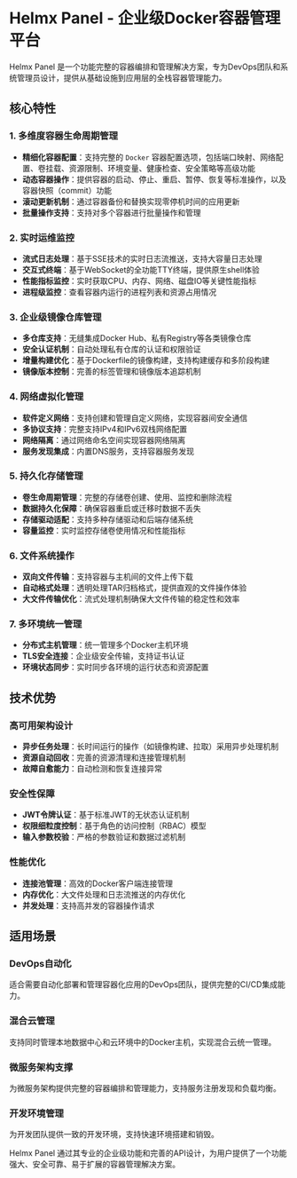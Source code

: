 # Helmx Panel - 企业级Docker容器管理平台

Helmx Panel 是一个功能完整的容器编排和管理解决方案，专为DevOps团队和系统管理员设计，提供从基础设施到应用层的全栈容器管理能力。

## 核心特性

### 1. 多维度容器生命周期管理
- **精细化容器配置**：支持完整的 `Docker` 容器配置选项，包括端口映射、网络配置、卷挂载、资源限制、环境变量、健康检查、安全策略等高级功能
- **动态容器操作**：提供容器的启动、停止、重启、暂停、恢复等标准操作，以及容器快照（commit）功能
- **滚动更新机制**：通过容器备份和替换实现零停机时间的应用更新
- **批量操作支持**：支持对多个容器进行批量操作和管理

### 2. 实时运维监控
- **流式日志处理**：基于SSE技术的实时日志流推送，支持大容量日志处理
- **交互式终端**：基于WebSocket的全功能TTY终端，提供原生shell体验
- **性能指标监控**：实时获取CPU、内存、网络、磁盘IO等关键性能指标
- **进程级监控**：查看容器内运行的进程列表和资源占用情况

### 3. 企业级镜像仓库管理
- **多仓库支持**：无缝集成Docker Hub、私有Registry等各类镜像仓库
- **安全认证机制**：自动处理私有仓库的认证和权限验证
- **增量构建优化**：基于Dockerfile的镜像构建，支持构建缓存和多阶段构建
- **镜像版本控制**：完善的标签管理和镜像版本追踪机制

### 4. 网络虚拟化管理
- **软件定义网络**：支持创建和管理自定义网络，实现容器间安全通信
- **多协议支持**：完整支持IPv4和IPv6双栈网络配置
- **网络隔离**：通过网络命名空间实现容器网络隔离
- **服务发现集成**：内置DNS服务，支持容器服务发现

### 5. 持久化存储管理
- **卷生命周期管理**：完整的存储卷创建、使用、监控和删除流程
- **数据持久化保障**：确保容器重启或迁移时数据不丢失
- **存储驱动适配**：支持多种存储驱动和后端存储系统
- **容量监控**：实时监控存储卷使用情况和性能指标

### 6. 文件系统操作
- **双向文件传输**：支持容器与主机间的文件上传下载
- **自动格式处理**：透明处理TAR归档格式，提供直观的文件操作体验
- **大文件传输优化**：流式处理机制确保大文件传输的稳定性和效率

### 7. 多环境统一管理
- **分布式主机管理**：统一管理多个Docker主机环境
- **TLS安全连接**：企业级安全传输，支持证书认证
- **环境状态同步**：实时同步各环境的运行状态和资源配置

## 技术优势

### 高可用架构设计
- **异步任务处理**：长时间运行的操作（如镜像构建、拉取）采用异步处理机制
- **资源自动回收**：完善的资源清理和连接管理机制
- **故障自愈能力**：自动检测和恢复连接异常

### 安全性保障
- **JWT令牌认证**：基于标准JWT的无状态认证机制
- **权限细粒度控制**：基于角色的访问控制（RBAC）模型
- **输入参数校验**：严格的参数验证和数据过滤机制

### 性能优化
- **连接池管理**：高效的Docker客户端连接管理
- **内存优化**：大文件处理和日志流推送的内存优化
- **并发处理**：支持高并发的容器操作请求

## 适用场景

### DevOps自动化
适合需要自动化部署和管理容器化应用的DevOps团队，提供完整的CI/CD集成能力。

### 混合云管理
支持同时管理本地数据中心和云环境中的Docker主机，实现混合云统一管理。

### 微服务架构支撑
为微服务架构提供完整的容器编排和管理能力，支持服务注册发现和负载均衡。

### 开发环境管理
为开发团队提供一致的开发环境，支持快速环境搭建和销毁。

Helmx Panel 通过其专业的企业级功能和完善的API设计，为用户提供了一个功能强大、安全可靠、易于扩展的容器管理解决方案。
